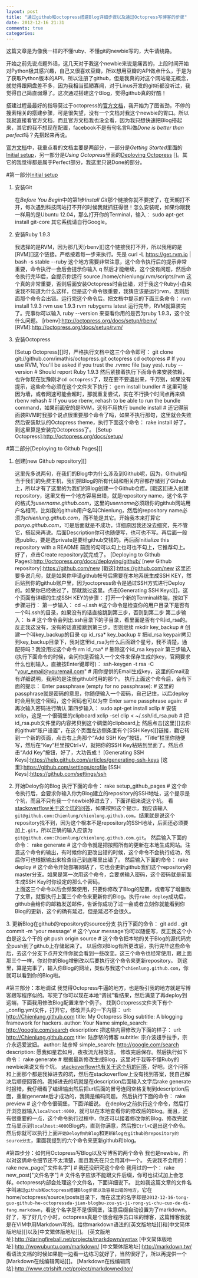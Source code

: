 ```yaml
---
layout: post
title: "通过github和octopress搭建Blog详细步骤以及通过Octopress写博客的步骤"
date: 2012-12-16 21:31
comments: true
categories: 
---
```


这篇文章是为像我一样的不懂ruby、不懂git的newbie写的，大牛请绕路。

开始之前先说点题外话，这几天对于我这个newbie来说是痛苦的，上段时间开始对Python极其感兴趣，自己又很喜欢豆瓣，所以想用豆瓣的API做点什么，于是为了获取Python版本的API，所以注册了github，但是我真的对这个网站毫无概念，就觉得跟网盘差不多，因为我相当孤陋寡闻，对于Linus开发的git听都没听过，我觉得自己简直弱爆了。这次通过搭建这个Blog，觉得github真的好酷！

搭建过程最最好的指导莫过于octopress的[官方文档][]，我开始为了图省劲，不停的搜索相关的搭建步骤，可是很失望，没有一个文档对我这个newbie的胃口。所以我就直接看官方文档，而且官方文档我也没全看，因为我只想快速把Blog搭起来，其它的我不想现在配置，facebook不是有句名言叫做*Done is better than perfect*吗？先搭起来再说。

 [官方文档]:http://octopress.org/docs/ 

[官方文档][]中，我重点看的文档主要是两部分，一部分是*Getting Started*里面的[Initial setup][]，另一部分是*Using Octopress*里面的[Deploying Octopress] []。其它的我觉得都是属于Perfect部分，我这里只说Done的部分。

 [Initial setup]:http://octopress.org/docs/setup/
 [Deploying Octopress]:http://octopress.org/docs/deploying/

#第一部分[Initial setup][]
1. 安装Git

	在*Before You Begin*中的第1步*Install Git*那个链接你就不要按了，在天朝打不开，每次遇到科技网站打不开的时候我就抓狂得很！怎么安装呢，如果你跟我一样用的是Ubuntu 12.04，那么打开你的Terminal，输入：
			sudo apt-get install git-core
	其它系统请自行Google。

2. 安装Ruby 1.9.3

	我选择的是RVM，因为那几天[rbenv][]这个链接我打不开，所以我用的是[RVM][]这个链接。严格按着每一步来执行。先是
			curl -L https://get.rvm.io | bash -s stable --ruby
	这个地方需要非常注意，这个命令执行后的提示非常重要，命令执行一会后会提示你输入
			q
	然后才能继续，这个没有问题，然后命令执行完毕后，会提示你运行
			source /home/chienlung/.rvm/scripts/rvm
	这个真的非常重要，否则后面安装Octopress时会出错，对于我这个Ruby小白来说我不知道为什么这样，但是这个命令很重要，我猜应该是运行rvm，否则后面那个命令会出错。运行完这个命令后。把文档中提示的下面三条命令：
			rvm install 1.9.3 
			rvm use 1.9.3 
			rvm rubygems latest
	运行完毕，RVM就算装完了。完事你可以输入
			ruby --version
	来查看你用的是否为ruby 1.9.3，这个没什么问题。
 [rbenv]:http://octopress.org/docs/setup/rbenv/
 [RVM]:http://octopress.org/docs/setup/rvm/

3. 安装Octopress

	[Setup Octopress][]时，严格执行文档中这三个命令即可：
			git clone git://github.com/imathis/octopress.git octopress
			cd octopress    # If you use RVM, You'll be asked if you trust the .rvmrc file (say yes).
			ruby --version  # Should report Ruby 1.9.3
	然后紧接着执行下面命令来安装依赖，也许你现在犹豫刚才`cd octopress`了，现在要不要退出来，千万别，如果没有提示，这些命令必须在这个文件夹下执行：
			gem install bundler # 这里可能因为墙，或者网速可能会超时，那就重复尝试，实在不行换个时间点再来做
			rbenv rehash    # If you use rbenv, rehash to be able to run the bundle command，如果前面安的是RVM，这句不用执行
			bundle install  # 还记得前面装RVM时我那个说点很重要那个命令了吗，如果不执行那句，这里就会失败
	然后安装默认的Octopress theme，执行下面这个命令：
			rake install
	好了，到这里算是安装完Octopresss了。
 [Setup Octopress]:http://octopress.org/docs/setup/



#第二部分[Deploying to Github Pages][]


1. 创建[new Github repository][]

	这里先多说两句，在我们的Blog中为什么涉及到Github呢，因为，Github相当于我们的免费主机，我们把Blog的所有代码和相关内容都存储到了Github上，所以才有了这里的为我们的Blog创建一个Github仓库。[戳这][]进入创建repository，这里又有一个地方容易出错，就是repository name，这个名字的格式为*username.github.com*，这里的*username*必须跟你的github网站用户名相同，比如我的github用户名叫Chienlung，然后的repository name必须为*chienlung.github.com*，而不能是其它。开始我本来打算它*ponyo.github.com*，可是后面就是不成功，详细原因我还没去细究，先不管它，搭起来再说。后面Description你可也随便写，也可也不写。再后面一般选public，要是选private是要给github交钱的。再后面Initialize this repository with a README 前面的勾可以勾上也可也不勾上，它推荐勾上。好了，点击Create repository就完成了。
 [Deploying to Github Pages]:http://octopress.org/docs/deploying/github/
 [new Github repository]:https://github.com/new
 [戳这]:https://github.com/new
	这里还要多说几句，就是如果你申请github帐号后需要在本地系统生成SSH KEY，然后贴到你的github账户里，因为octopress命令是通过SSH方式进行Deploy的。如果你已经做过了，那就跳过这里。点击[Generating SSH Keys][]，这个页面有详细的生成SSH KEY的步骤：
	打开一个新的Terminal终端，按如下步骤进行：
	第一步输入：
			cd ~/.ssh #这个命令是检查你的用户目录下是否有一个叫.ssh的目录，如果没有的话直接跳到第三步，否则到第二步
	第二步输入：
			ls # 这个命令会列出.ssh目录下的子目录，看里面是否有个叫id_rsa的。反正我这没有，没有的话直接跳到第三步，否则继续
			mkdir key_backup # 创建一个叫key_backup的目录
			cp id_rsa* key_backup # 把id_rsa keypair拷贝到key_backup目录下，我对这里id_rsa为什么后面跟个星号，我不清楚，通配符吗？我没用过这个命令
			rm id_rsa* # 删除这个id_rsa keypair
	第三步输入(执行下面命令的时候，会问你是否输入一个文件来保存生成的key，官网要求什么也别输入，直接按Enter键即可)：
			ssh-keygen -t rsa -C "your_email@youremail.com" # 用你提供的Email生成key，这里的Email没有详细说明，我用的是注册github时用的那个。 
	执行上面这个命令后，会有下面的提示：
			Enter passphrase (empty for no passphrase): # 这里的passphrase就是密码的意思，你随便输入一个密码，自己记住，以后deploy时会用到这个密码，这个密码也可以为空
			Enter same passphrase again: # 再次输入密码进行确认
	第四步输入：
			sudo apt-get install xclip # 安装xclip，这是一个很碉堡的clipboard
			xclip -sel clip < ~/.ssh/id_rsa.pub # 把id_rsa.pub文件里的内容拷贝到这个碉堡的clipboard上
	然后点击[这里][]去你的github“账户设置”，在这个页面左边侧条里有个[SSH Keys][]链接，戳它转到一个新的页面，点击右上角那个“Add SSH Key”按钮，“Title”栏里你随便写，然后在“Key”栏里按Ctrl+V，就把你的SSH Key粘贴到里面了。然后点击“Add Key”按钮，好了，大功告成！
 [Generating SSH Keys]:https://help.github.com/articles/generating-ssh-keys
 [这里]:https://github.com/settings/profile
 [SSH Keys]:https://github.com/settings/ssh
2. 开始Deloy你的Blog
	执行下面的命令：
			rake setup_github_pages # 这个命令执行后，会要求你输入你为Blog建立的repository的SSH地址，这个提示是个坑，而且不只有我一个newbie掉进去了，下面详细来说这个坑。
	看[stackoverflow关于这个坑的问答][]，如果按照这个提示，我应该输入`git@github.com:Chienlung/chienlung.github.com`，结果就是说这个repository找不到，因为这个根本不是repository的SSH地址，后面还必须要加上`.git`，所以正确的输入应该为`git@github.com:Chienlung/chienlung.github.com.git`。
	然后输入下面的命令：
			rake generate # 这个命令就是把按照所有的更新在本地生成网站。注意这个命令的输出，有时候你的更改出错的时候，这个命令不会执行成功，然后你可也根据输出来检查自己到底哪里出错了。
	然后输入下面的命令：
			rake deploy # 这个命令开始部署网站了，它也会更新github我们这个repository的master分支。如果是第一次用这个命令，会要求输入密码，这个密码就是前面生成SSH Key时你设定的那么个密码。	
	上面这三个命令以后会频繁使用，只要你修改了Blog的配置，或者写了增删改了文章，就要执行上面三个命令来更新你的Blog。执行`rake deploy`成功后，github会给你的邮箱发送邮件，告诉你成功了过一会或者立刻你就能看到你Blog的更新，这个的确有延迟，但是延迟不会很久。
 
 [stackoverflow关于这个坑的问答]:http://stackoverflow.com/questions/12060903/github-error-repository-not-found-when-installing-octopress/13888445#13888445
3. 更新Blog在github的repository的source分支
	执行下面的命令：
		git add .
		git commit -m 'your message' # 这个‘your message’你可以随便写，反正我这个小白是这么个干的
		git push origin source # 这个命令把本地的关于Blog的源代码完全push到了github上存储起来了。
	以后你对Blog有所更改后，执行完毕这些命令后，去这个分支下点开文件你就会看到一些改变。这三个命令也经常使用，跟上面那三个一样，你对你的Blog增删改以后要执行这个命令来更新repository。
到这里，算是完事了，输入你Blog的网址，类似与我这个`chienlung.github.com`，你就可以看到你的Blog啦。

#第三部分：本地调试
我觉得Octopress牛逼的地方，也是吸引我的地方就是写博客跟写程序似的。写完了你可以现在本地“调试”看结果，然后满意了再deploy到远端，下面我用修改Blog配置来举个例子。
找到Octopress文件夹下有个\_config.yml文件，打开它，修改开头的一下内容：
	url: http://Chienlung.github.com
	title: My Octopress Blog
	subtitle: A blogging framework for hackers.
	author: Your Name
	simple_search: http://google.com/search
	description:
把这些内容修改为下面的样子：
	url: http://Chienlung.github.com
	title: 陆彦帑的博客
	subtitle: 宗介波妞手拉手，宗介永远爱波妞。 
	author: 陆彦帑
	simple_search: http://google.com/search
	description: 愿我如星君如月，夜夜流光相皎洁。
修改完后保存。然后执行如下命令：
	rake generate # 根据最新修改生成Blog，这里对于我等不懂Ruby的newbie来说又有个坑。
[stackoverflow也有关于这个坑的问答][]，好吧，这个问答和上面那个都是我掉进去的坑，然后在stackoverflow上没有找到答案，我自己解决后顺便回答的。我掉进去的坑就是在description后面输入文字后rake generate时报错，我仔细看了编译输出然后把url后面的冒号连同空格复制到description后面，重新generate后才成功的，我猜是编码问题。
然后执行下面的命令：
	rake preview # 这个命令很碉堡，下面详细说。
在deploy之前执行这个命令，然后打开浏览器输入`localhost:4000`，就可以在本地查看你的修改后的Blog。而且，还有很重要的一点，这个命令执行过程中，你还可以接着修改你的Blog，修改完就立马显示到`localhost:4000`Blog内，直到你满意，然后按`Ctrl+C`退出这个命令。然后你就可以执行上面`开始Deloy你的Blog`和`更新Blog在github的repository的source分支`，里面我提到的六个命令来更新github和blog。

 [stackoverflow也有关于这个坑的问答]:http://stackoverflow.com/questions/10086806/i-can-not-do-any-modify-after-octopress-installed/13898285#13898285

#第四步分：如何用Octopress写Blog以及写博客的两个命令
我也是newbie，所以对这俩命令细节还不太清楚，而且我先在只会用其中一个。
先说我不会用的：
	rake new_page["文件名字"] # 我还没研究这个命令
我用过的一个：
	rake new_post["文件名字"] # 文件名字应该不能跟文件后缀，你可也试试加上会怎样。octopress内部会处理这个文件名，下面详细说下。
比如我这篇文章的文件名字叫`通过github和octopress搭建Blog步骤以及容易出错的地方`，它在home/octopress/source/posts目录下，而在这里的名字却是`2012-12-16-tong-guo-github-he-octopressda-jian-blogbu-zou-yi-ji-rong-yi-chu-cuo-de-di-fang.markdown`，看这个名字是不是很碉堡，注意后缀自动设置为了markdown。
好了，写了好几个小时，octopress真是个很合程序员口味的博客，这篇博客我就是在VIM中用Markdown写的。给你markdown语法的[英文版地址][]和[中文简体版地址][]以及[中文繁体版地址][]。
 [英文版地址]:http://daringfireball.net/projects/markdown/syntax
 [中文简体版地址]:http://wowubuntu.com/markdown/
 [中文繁体版地址]:http://markdown.tw/
看语法文档的时候如果能一边看一边练习就好了，当然很好了，所以再提供一个[Markdown在线编辑网站][]。
 [Markdown在线编辑网站]:http://www.ctrlshift.net/project/markdowneditor/


